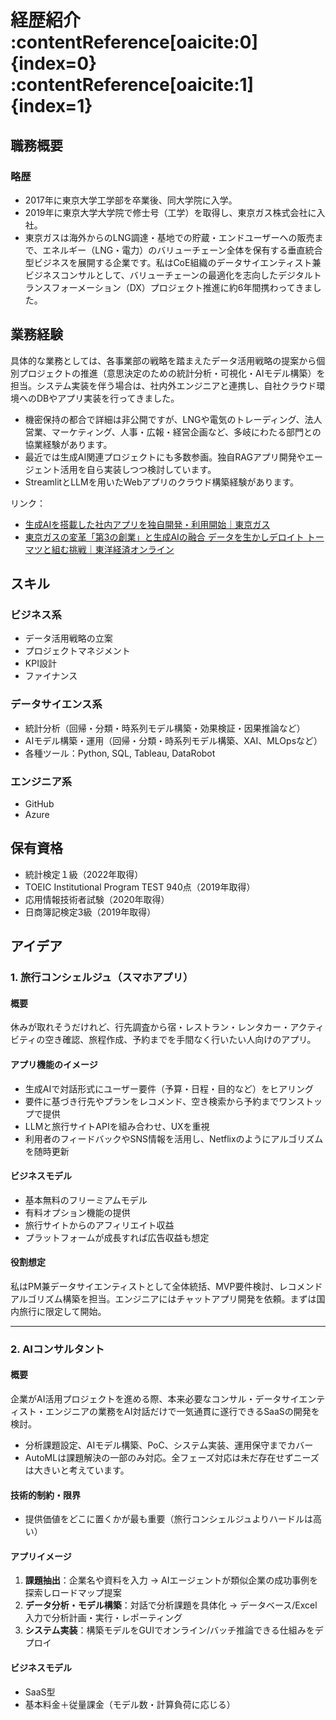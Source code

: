# 経歴紹介 :contentReference[oaicite:0]{index=0}&#8203;:contentReference[oaicite:1]{index=1}

## 職務概要

### 略歴
- 2017年に東京大学工学部を卒業後、同大学院に入学。  
- 2019年に東京大学大学院で修士号（工学）を取得し、東京ガス株式会社に入社。  
- 東京ガスは海外からのLNG調達・基地での貯蔵・エンドユーザーへの販売まで、エネルギー（LNG・電力）のバリューチェーン全体を保有する垂直統合型ビジネスを展開する企業です。私はCoE組織のデータサイエンティスト兼ビジネスコンサルとして、バリューチェーンの最適化を志向したデジタルトランスフォーメーション（DX）プロジェクト推進に約6年間携わってきました。

## 業務経験
具体的な業務としては、各事業部の戦略を踏まえたデータ活用戦略の提案から個別プロジェクトの推進（意思決定のための統計分析・可視化・AIモデル構築）を担当。システム実装を伴う場合は、社内外エンジニアと連携し、自社クラウド環境へのDBやアプリ実装を行ってきました。

- 機密保持の都合で詳細は非公開ですが、LNGや電気のトレーディング、法人営業、マーケティング、人事・広報・経営企画など、多岐にわたる部門との協業経験があります。  
- 最近では生成AI関連プロジェクトにも多数参画。独自RAGアプリ開発やエージェント活用を自ら実装しつつ検討しています。  
- StreamlitとLLMを用いたWebアプリのクラウド構築経験があります。  

リンク：
- [生成AIを搭載した社内アプリを独自開発・利用開始｜東京ガス](https://www.tokyo-gas.co.jp)  
- [東京ガスの変革「第3の創業」と生成AIの融合 データを生かしデロイト トーマツと組む挑戦｜東洋経済オンライン](https://toyokeizai.net)

## スキル

### ビジネス系
- データ活用戦略の立案  
- プロジェクトマネジメント  
- KPI設計  
- ファイナンス  

### データサイエンス系
- 統計分析（回帰・分類・時系列モデル構築・効果検証・因果推論など）  
- AIモデル構築・運用（回帰・分類・時系列モデル構築、XAI、MLOpsなど）  
- 各種ツール：Python, SQL, Tableau, DataRobot  

### エンジニア系
- GitHub  
- Azure  

## 保有資格
- 統計検定１級（2022年取得）  
- TOEIC Institutional Program TEST 940点（2019年取得）  
- 応用情報技術者試験（2020年取得）  
- 日商簿記検定3級（2019年取得）  

## アイデア

### 1. 旅行コンシェルジュ（スマホアプリ）
#### 概要
休みが取れそうだけれど、行先調査から宿・レストラン・レンタカー・アクティビティの空き確認、旅程作成、予約までを手間なく行いたい人向けのアプリ。

#### アプリ機能のイメージ
- 生成AIで対話形式にユーザー要件（予算・日程・目的など）をヒアリング  
- 要件に基づき行先やプランをレコメンド、空き検索から予約までワンストップで提供  
- LLMと旅行サイトAPIを組み合わせ、UXを重視  
- 利用者のフィードバックやSNS情報を活用し、Netflixのようにアルゴリズムを随時更新  

#### ビジネスモデル
- 基本無料のフリーミアムモデル  
- 有料オプション機能の提供  
- 旅行サイトからのアフィリエイト収益  
- プラットフォームが成長すれば広告収益も想定  

#### 役割想定
私はPM兼データサイエンティストとして全体統括、MVP要件検討、レコメンドアルゴリズム構築を担当。エンジニアにはチャットアプリ開発を依頼。まずは国内旅行に限定して開始。

---

### 2. AIコンサルタント
#### 概要
企業がAI活用プロジェクトを進める際、本来必要なコンサル・データサイエンティスト・エンジニアの業務をAI対話だけで一気通貫に遂行できるSaaSの開発を検討。  
- 分析課題設定、AIモデル構築、PoC、システム実装、運用保守までカバー  
- AutoMLは課題解決の一部のみ対応。全フェーズ対応は未だ存在せずニーズは大きいと考えています。

#### 技術的制約・限界
- 提供価値をどこに置くかが最も重要（旅行コンシェルジュよりハードルは高い）

#### アプリイメージ
1. **課題抽出**：企業名や資料を入力 → AIエージェントが類似企業の成功事例を探索しロードマップ提案  
2. **データ分析・モデル構築**：対話で分析課題を具体化 → データベース/Excel入力で分析計画・実行・レポーティング  
3. **システム実装**：構築モデルをGUIでオンライン/バッチ推論できる仕組みをデプロイ  

#### ビジネスモデル
- SaaS型  
- 基本料金＋従量課金（モデル数・計算負荷に応じる）